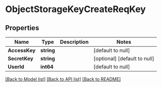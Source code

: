 # ObjectStorageKeyCreateReqKey

## Properties
Name | Type | Description | Notes
------------ | ------------- | ------------- | -------------
**AccessKey** | **string** |  | [default to null]
**SecretKey** | **string** |  | [optional] [default to null]
**UserId** | **int64** |  | [default to null]

[[Back to Model list]](../README.md#documentation-for-models) [[Back to API list]](../README.md#documentation-for-api-endpoints) [[Back to README]](../README.md)



